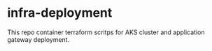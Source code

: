 # infra-deployment

This repo container terraform scritps for AKS cluster and application gateway deployment.
